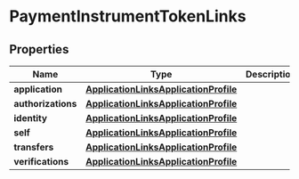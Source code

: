 

# PaymentInstrumentTokenLinks


## Properties

| Name | Type | Description | Notes |
|------------ | ------------- | ------------- | -------------|
|**application** | [**ApplicationLinksApplicationProfile**](ApplicationLinksApplicationProfile.md) |  |  |
|**authorizations** | [**ApplicationLinksApplicationProfile**](ApplicationLinksApplicationProfile.md) |  |  |
|**identity** | [**ApplicationLinksApplicationProfile**](ApplicationLinksApplicationProfile.md) |  |  |
|**self** | [**ApplicationLinksApplicationProfile**](ApplicationLinksApplicationProfile.md) |  |  |
|**transfers** | [**ApplicationLinksApplicationProfile**](ApplicationLinksApplicationProfile.md) |  |  |
|**verifications** | [**ApplicationLinksApplicationProfile**](ApplicationLinksApplicationProfile.md) |  |  |



